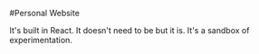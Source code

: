 #Personal Website

It's built in React. It doesn't need to be but it is. It's a sandbox of experimentation.
